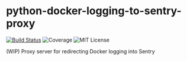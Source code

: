 # python-docker-logging-to-sentry-proxy

[![Build Status](https://travis-ci.org/danie1k/python-docker-logging-to-sentry-proxy.svg?branch=master)](https://travis-ci.org/danie1k/python-docker-logging-to-sentry-proxy)
![Coverage](https://img.shields.io/codecov/c/github/danie1k/python-docker-logging-to-sentry-proxy)
![MIT License](https://img.shields.io/github/license/danie1k/python-docker-logging-to-sentry-proxy)

(WIP) Proxy server for redirecting Docker logging into Sentry
